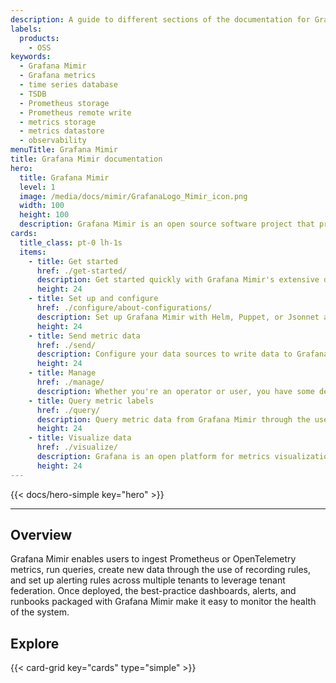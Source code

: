 ```yaml
---
description: A guide to different sections of the documentation for Grafana Mimir.
labels:
  products:
    - OSS
keywords:
  - Grafana Mimir
  - Grafana metrics
  - time series database
  - TSDB
  - Prometheus storage
  - Prometheus remote write
  - metrics storage
  - metrics datastore
  - observability
menuTitle: Grafana Mimir
title: Grafana Mimir documentation
hero:
  title: Grafana Mimir
  level: 1
  image: /media/docs/mimir/GrafanaLogo_Mimir_icon.png
  width: 100
  height: 100
  description: Grafana Mimir is an open source software project that provides horizontally scalable, highly available, multi-tenant, long-term storage for Prometheus and OpenTelemetry metrics.
cards:
  title_class: pt-0 lh-1s
  items:
    - title: Get started
      href: ./get-started/
      description: Get started quickly with Grafana Mimir's extensive documentation, tutorials, and deployment tooling. Use the monolithic mode to get up and running with just one binary and no added dependencies.
      height: 24
    - title: Set up and configure
      href: ./configure/about-configurations/
      description: Set up Grafana Mimir with Helm, Puppet, or Jsonnet and Tanka. Migrate to Grafana Mimir from Cortex, Thanos, or Prometheus. Configure Grafana Mimir through the use of a YAML-based configuration file or CLI flags and learn about the common configurations.
      height: 24
    - title: Send metric data
      href: ./send/
      description: Configure your data sources to write data to Grafana Mimir. These include such sources as Prometheus, the OpenTelemetry Collector, and Grafana Agent.
      height: 24
    - title: Manage
      href: ./manage/
      description: Whether you're an operator or user, you have some decisions to make and actions to take. Read about exemplars, tools, runbooks, and more to help you take the right decisions and actions for your operation.
    - title: Query metric labels
      href: ./query/
      description: Query metric data from Grafana Mimir through the use of Grafana or the Grafana Mimir HTTP API. Learn how to query Prometheus data from within Mimir.
      height: 24
    - title: Visualize data
      href: ./visualize/
      description: Grafana is an open platform for metrics visualization. It supports multiple data stores including Prometheus. Grafana allows you to query, visualize, and understand your metrics. You can also visualize native histograms through Grafana Mimir since they are a Prometheuse data type.
      height: 24
---
```


{{< docs/hero-simple key="hero" >}}

---

## Overview

Grafana Mimir enables users to ingest Prometheus or OpenTelemetry metrics,  run queries, create new data through the use of recording rules, and set up alerting rules across multiple tenants to leverage tenant federation. Once deployed, the best-practice dashboards, alerts, and runbooks packaged with Grafana Mimir make it easy to monitor the health of the system.

## Explore

{{< card-grid key="cards" type="simple" >}}
